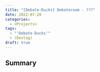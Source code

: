 ```yaml
---
title: "[Debate-Ducks] Debateroom - ???"
date: 2022-07-20
categories:
  - <Projects>
tags:
  - "'Debate-Ducks'"
  - (Devlog)
draft: true
---
```


## Summary
